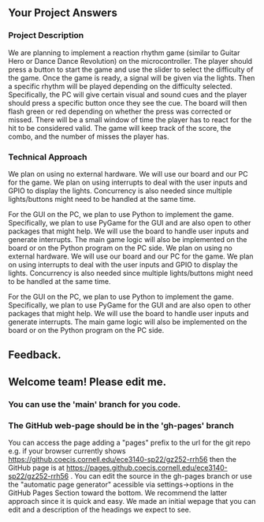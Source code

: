 ## Your Project Answers

### Project Description

We are planning to implement a reaction rhythm game (similar to Guitar Hero or Dance Dance Revolution) on the microcontroller. The player should press a button to start the game and use the slider to select the difficulty of the game. Once the game is ready, a signal will be given via the lights. Then a specific rhythm will be played depending on the difficulty selected. Specifically, the PC will give certain visual and sound cues and the player should press a specific button once they see the cue. The board will then flash green or red depending on whether the press was corrected or missed. There will be a small window of time the player has to react for the hit to be considered valid. The game will keep track of the score, the combo, and the number of misses the player has.
### Technical Approach

We plan on using no external hardware. We will use our board and our PC for the game. We plan on using interrupts to deal with the user inputs and GPIO to display the lights. Concurrency is also needed since multiple lights/buttons might need to be handled at the same time.

For the GUI on the PC, we plan to use Python to implement the game. Specifically, we plan to use PyGame for the GUI and are also open to other packages that might help. We will use the board to handle user inputs and generate interrupts. The main game logic will also be implemented on the board or on the Python program on the PC side.
We plan on using no external hardware. We will use our board and our PC for the game. We plan on using interrupts to deal with the user inputs and GPIO to display the lights. Concurrency is also needed since multiple lights/buttons might need to be handled at the same time.

For the GUI on the PC, we plan to use Python to implement the game. Specifically, we plan to use PyGame for the GUI and are also open to other packages that might help. We will use the board to handle user inputs and generate interrupts. The main game logic will also be implemented on the board or on the Python program on the PC side.

## Feedback.

## Welcome team! Please edit me.
### You can use the 'main' branch for you code.
### The GitHub web-page should be in the 'gh-pages' branch
You can access the page adding a "pages" prefix to the url for the git repo e.g. if your browser currently shows https://github.coecis.cornell.edu/ece3140-sp22/gz252-rrh56 then the GitHub page is at https://pages.github.coecis.cornell.edu/ece3140-sp22/gz252-rrh56 . You can edit the source in the gh-pages branch or use the "automatic page generator" acessible via settings->options in the GitHub Pages Section toward the bottom. We recommend the latter approach since it is quick and easy. We made an initial wepage that you can edit and a description of the headings we expect to see.